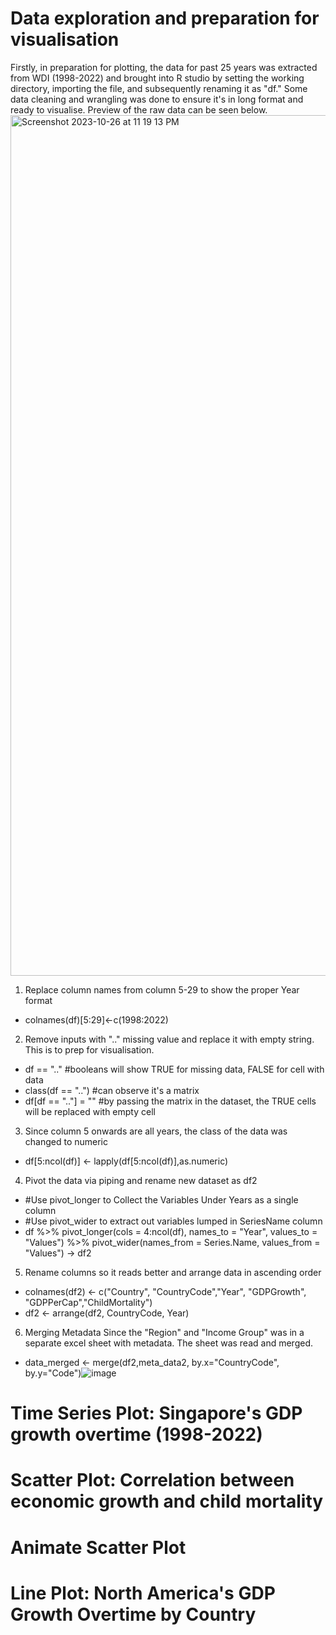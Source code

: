 # Data exploration and preparation for visualisation
Firstly, in preparation for plotting, the data for past 25 years was extracted from WDI (1998-2022) and brought into R studio by setting the working directory, importing the file, and subsequently renaming it as "df." Some data cleaning and wrangling was done to ensure it's in long format and ready to visualise. Preview of the raw data can be seen below.
<img width="1377" alt="Screenshot 2023-10-26 at 11 19 13 PM" src="https://github.com/Kfkyyian1/wdiexploration/assets/146427900/cd989afb-712a-41b9-a0a7-577e9343721a">

1. Replace column names from column 5-29 to show the proper Year format
 - colnames(df)[5:29]<-c(1998:2022)

2. Remove inputs with ".." missing value and replace it with empty string. This is to prep for visualisation.
- df == ".." #booleans will show TRUE for missing data, FALSE for cell with data
- class(df == "..") #can observe it's a matrix
- df[df == ".."] = "" #by passing the matrix in the dataset, the TRUE cells will be replaced with empty cell

3. Since column 5 onwards are all years, the class of the data was changed to numeric
- df[5:ncol(df)] <- lapply(df[5:ncol(df)],as.numeric)

4. Pivot the data via piping and rename new dataset as df2
- #Use pivot_longer to Collect the Variables Under Years as a single column
- #Use pivot_wider to extract out variables lumped in SeriesName column
- df %>% 
  pivot_longer(cols = 4:ncol(df), names_to = "Year", values_to = "Values") %>% 
  pivot_wider(names_from = Series.Name, values_from = "Values") -> df2 

5. Rename columns so it reads better and arrange data in ascending order
- colnames(df2) <- c("Country", "CountryCode","Year", "GDPGrowth", "GDPPerCap","ChildMortality")
- df2 <- arrange(df2, CountryCode, Year)

6. Merging Metadata
Since the "Region" and "Income Group" was in a separate excel sheet with metadata. The sheet was read and merged.
- data_merged <- merge(df2,meta_data2, by.x="CountryCode", by.y="Code")![image](https://github.com/Kfkyyian1/wdiexploration/assets/146427900/5cc84f84-65ff-47eb-ae6c-03036d462e0f)







# Time Series Plot: Singapore's GDP growth overtime (1998-2022)
# Scatter Plot: Correlation between economic growth and child mortality
# Animate Scatter Plot
# Line Plot: North America's GDP Growth Overtime by Country



